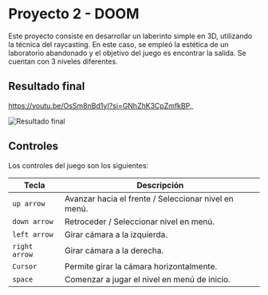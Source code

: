 # Proyecto 2 - DOOM

Este proyecto consiste en desarrollar un laberinto simple en 3D, utilizando la técnica del 
raycasting. En este caso, se empleó la estética de un laboratorio abandonado y el objetivo del 
juego es encontrar la salida. Se cuentan con 3 niveles diferentes.

## Resultado final

https://youtu.be/OsSm8nBd1yI?si=GNhZhK3CpZmfkBP_

![Resultado final](result/preview.gif)

## Controles

Los controles del juego son los siguientes:

| Tecla | Descripción |
| --- | --- |
| `up arrow` | Avanzar hacia el frente / Seleccionar nivel en menú. |
| `down arrow` | Retroceder / Seleccionar nivel en menú.|
| `left arrow` | Girar cámara a la izquierda. |
| `right arrow` | Girar cámara a la derecha. |
| `Cursor` |Permite girar la cámara horizontalmente. |
| `space` | Comenzar a jugar el nivel en menú de inicio.|
